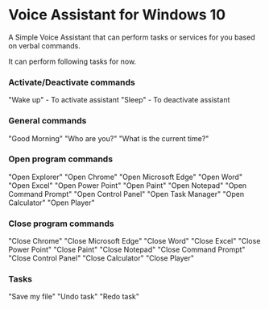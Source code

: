 # Voice Assistant for Windows 10

A Simple Voice Assistant that can perform tasks or services for you based on verbal commands.

It can perform following tasks for now.

<h3>Activate/Deactivate commands</h3>
"Wake up" - To activate assistant
"Sleep" - To deactivate assistant

<h3>General commands</h3>
"Good Morning"
"Who are you?"
"What is the current time?"

<h3>Open program commands</h3>
"Open Explorer"
"Open Chrome"
"Open Microsoft Edge"
"Open Word"
"Open Excel"
"Open Power Point"
"Open Paint"
"Open Notepad"
"Open Command Prompt"
"Open Control Panel"
"Open Task Manager"
"Open Calculator"
"Open Player"

<h3>Close program commands</h3>
"Close Chrome"
"Close Microsoft Edge"
"Close Word"
"Close Excel"
"Close Power Point"
"Close Paint"
"Close Notepad"
"Close Command Prompt"
"Close Control Panel"
"Close Calculator"
"Close Player"

<h3>Tasks</h3>
"Save my file"
"Undo task"
"Redo task"
